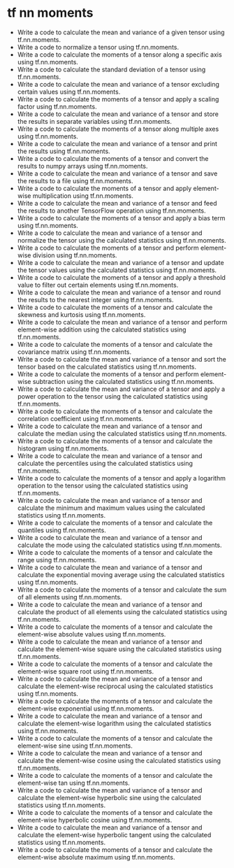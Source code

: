# tf nn moments

- Write a code to calculate the mean and variance of a given tensor using tf.nn.moments.
- Write a code to normalize a tensor using tf.nn.moments.
- Write a code to calculate the moments of a tensor along a specific axis using tf.nn.moments.
- Write a code to calculate the standard deviation of a tensor using tf.nn.moments.
- Write a code to calculate the mean and variance of a tensor excluding certain values using tf.nn.moments.
- Write a code to calculate the moments of a tensor and apply a scaling factor using tf.nn.moments.
- Write a code to calculate the mean and variance of a tensor and store the results in separate variables using tf.nn.moments.
- Write a code to calculate the moments of a tensor along multiple axes using tf.nn.moments.
- Write a code to calculate the mean and variance of a tensor and print the results using tf.nn.moments.
- Write a code to calculate the moments of a tensor and convert the results to numpy arrays using tf.nn.moments.
- Write a code to calculate the mean and variance of a tensor and save the results to a file using tf.nn.moments.
- Write a code to calculate the moments of a tensor and apply element-wise multiplication using tf.nn.moments.
- Write a code to calculate the mean and variance of a tensor and feed the results to another TensorFlow operation using tf.nn.moments.
- Write a code to calculate the moments of a tensor and apply a bias term using tf.nn.moments.
- Write a code to calculate the mean and variance of a tensor and normalize the tensor using the calculated statistics using tf.nn.moments.
- Write a code to calculate the moments of a tensor and perform element-wise division using tf.nn.moments.
- Write a code to calculate the mean and variance of a tensor and update the tensor values using the calculated statistics using tf.nn.moments.
- Write a code to calculate the moments of a tensor and apply a threshold value to filter out certain elements using tf.nn.moments.
- Write a code to calculate the mean and variance of a tensor and round the results to the nearest integer using tf.nn.moments.
- Write a code to calculate the moments of a tensor and calculate the skewness and kurtosis using tf.nn.moments.
- Write a code to calculate the mean and variance of a tensor and perform element-wise addition using the calculated statistics using tf.nn.moments.
- Write a code to calculate the moments of a tensor and calculate the covariance matrix using tf.nn.moments.
- Write a code to calculate the mean and variance of a tensor and sort the tensor based on the calculated statistics using tf.nn.moments.
- Write a code to calculate the moments of a tensor and perform element-wise subtraction using the calculated statistics using tf.nn.moments.
- Write a code to calculate the mean and variance of a tensor and apply a power operation to the tensor using the calculated statistics using tf.nn.moments.
- Write a code to calculate the moments of a tensor and calculate the correlation coefficient using tf.nn.moments.
- Write a code to calculate the mean and variance of a tensor and calculate the median using the calculated statistics using tf.nn.moments.
- Write a code to calculate the moments of a tensor and calculate the histogram using tf.nn.moments.
- Write a code to calculate the mean and variance of a tensor and calculate the percentiles using the calculated statistics using tf.nn.moments.
- Write a code to calculate the moments of a tensor and apply a logarithm operation to the tensor using the calculated statistics using tf.nn.moments.
- Write a code to calculate the mean and variance of a tensor and calculate the minimum and maximum values using the calculated statistics using tf.nn.moments.
- Write a code to calculate the moments of a tensor and calculate the quantiles using tf.nn.moments.
- Write a code to calculate the mean and variance of a tensor and calculate the mode using the calculated statistics using tf.nn.moments.
- Write a code to calculate the moments of a tensor and calculate the range using tf.nn.moments.
- Write a code to calculate the mean and variance of a tensor and calculate the exponential moving average using the calculated statistics using tf.nn.moments.
- Write a code to calculate the moments of a tensor and calculate the sum of all elements using tf.nn.moments.
- Write a code to calculate the mean and variance of a tensor and calculate the product of all elements using the calculated statistics using tf.nn.moments.
- Write a code to calculate the moments of a tensor and calculate the element-wise absolute values using tf.nn.moments.
- Write a code to calculate the mean and variance of a tensor and calculate the element-wise square using the calculated statistics using tf.nn.moments.
- Write a code to calculate the moments of a tensor and calculate the element-wise square root using tf.nn.moments.
- Write a code to calculate the mean and variance of a tensor and calculate the element-wise reciprocal using the calculated statistics using tf.nn.moments.
- Write a code to calculate the moments of a tensor and calculate the element-wise exponential using tf.nn.moments.
- Write a code to calculate the mean and variance of a tensor and calculate the element-wise logarithm using the calculated statistics using tf.nn.moments.
- Write a code to calculate the moments of a tensor and calculate the element-wise sine using tf.nn.moments.
- Write a code to calculate the mean and variance of a tensor and calculate the element-wise cosine using the calculated statistics using tf.nn.moments.
- Write a code to calculate the moments of a tensor and calculate the element-wise tan using tf.nn.moments.
- Write a code to calculate the mean and variance of a tensor and calculate the element-wise hyperbolic sine using the calculated statistics using tf.nn.moments.
- Write a code to calculate the moments of a tensor and calculate the element-wise hyperbolic cosine using tf.nn.moments.
- Write a code to calculate the mean and variance of a tensor and calculate the element-wise hyperbolic tangent using the calculated statistics using tf.nn.moments.
- Write a code to calculate the moments of a tensor and calculate the element-wise absolute maximum using tf.nn.moments.